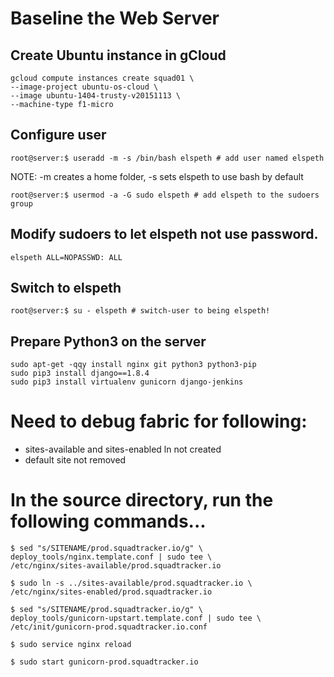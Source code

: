 Baseline the Web Server
=======================
## Create Ubuntu instance in gCloud

	gcloud compute instances create squad01 \
	--image-project ubuntu-os-cloud \
	--image ubuntu-1404-trusty-v20151113 \
	--machine-type f1-micro

## Configure user

	root@server:$ useradd -m -s /bin/bash elspeth # add user named elspeth
NOTE: -m creates a home folder, -s sets elspeth to use bash by default

	root@server:$ usermod -a -G sudo elspeth # add elspeth to the sudoers group 

## Modify sudoers to let elspeth not use password.
	elspeth ALL=NOPASSWD: ALL

## Switch to elspeth
	root@server:$ su - elspeth # switch-user to being elspeth!

## Prepare Python3 on the server
	sudo apt-get -qqy install nginx git python3 python3-pip
	sudo pip3 install django==1.8.4
	sudo pip3 install virtualenv gunicorn django-jenkins

# Need to debug fabric for following:
- sites-available and sites-enabled ln not created
- default site not removed

# In the source directory, run the following commands...
```
$ sed "s/SITENAME/prod.squadtracker.io/g" \
deploy_tools/nginx.template.conf | sudo tee \
/etc/nginx/sites-available/prod.squadtracker.io

$ sudo ln -s ../sites-available/prod.squadtracker.io \
/etc/nginx/sites-enabled/prod.squadtracker.io

$ sed "s/SITENAME/prod.squadtracker.io/g" \
deploy_tools/gunicorn-upstart.template.conf | sudo tee \
/etc/init/gunicorn-prod.squadtracker.io.conf

$ sudo service nginx reload

$ sudo start gunicorn-prod.squadtracker.io
```